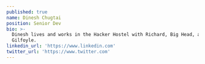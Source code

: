 ```yaml
---
published: true
name: Dinesh Chugtai
position: Senior Dev
bio: >-
  Dinesh lives and works in the Hacker Hostel with Richard, Big Head, and
  Gilfoyle.
linkedin_url: 'https://www.linkedin.com'
twitter_url: 'https://www.twitter.com'
---
```


